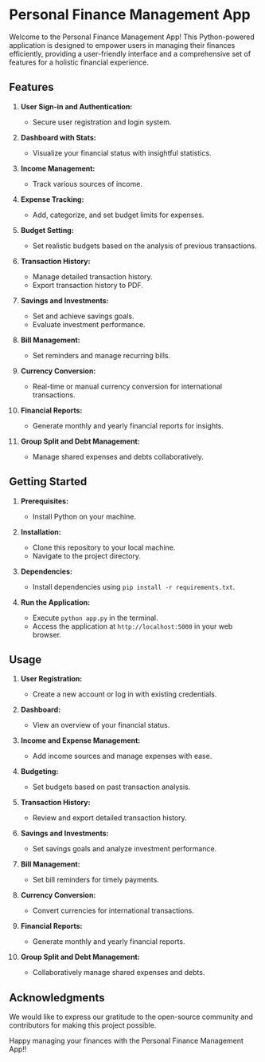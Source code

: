 # Personal Finance Management App

Welcome to the Personal Finance Management App! This Python-powered application is designed to empower users in managing their finances efficiently, providing a user-friendly interface and a comprehensive set of features for a holistic financial experience.

## Features

1. **User Sign-in and Authentication:**
   - Secure user registration and login system.

2. **Dashboard with Stats:**
   - Visualize your financial status with insightful statistics.

3. **Income Management:**
   - Track various sources of income.

4. **Expense Tracking:**
   - Add, categorize, and set budget limits for expenses.

5. **Budget Setting:**
   - Set realistic budgets based on the analysis of previous transactions.

6. **Transaction History:**
   - Manage detailed transaction history.
   - Export transaction history to PDF.

7. **Savings and Investments:**
   - Set and achieve savings goals.
   - Evaluate investment performance.

8. **Bill Management:**
   - Set reminders and manage recurring bills.

9. **Currency Conversion:**
   - Real-time or manual currency conversion for international transactions.

10. **Financial Reports:**
    - Generate monthly and yearly financial reports for insights.

11. **Group Split and Debt Management:**
    - Manage shared expenses and debts collaboratively.

## Getting Started

1. **Prerequisites:**
   - Install Python on your machine.

2. **Installation:**
   - Clone this repository to your local machine.
   - Navigate to the project directory.

3. **Dependencies:**
   - Install dependencies using `pip install -r requirements.txt`.

4. **Run the Application:**
   - Execute `python app.py` in the terminal.
   - Access the application at `http://localhost:5000` in your web browser.

## Usage

1. **User Registration:**
   - Create a new account or log in with existing credentials.

2. **Dashboard:**
   - View an overview of your financial status.

3. **Income and Expense Management:**
   - Add income sources and manage expenses with ease.

4. **Budgeting:**
   - Set budgets based on past transaction analysis.

5. **Transaction History:**
   - Review and export detailed transaction history.

6. **Savings and Investments:**
   - Set savings goals and analyze investment performance.

7. **Bill Management:**
   - Set bill reminders for timely payments.

8. **Currency Conversion:**
   - Convert currencies for international transactions.

9. **Financial Reports:**
   - Generate monthly and yearly financial reports.

10. **Group Split and Debt Management:**
    - Collaboratively manage shared expenses and debts.

## Acknowledgments

We would like to express our gratitude to the open-source community and contributors for making this project possible.

Happy managing your finances with the Personal Finance Management App!!

